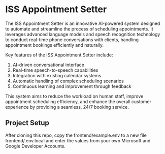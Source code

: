 # ISS Appointment Setter
The ISS Appointment Setter is an innovative AI-powered system designed to automate and streamline the process of scheduling appointments. It leverages advanced language models and speech recognition technology to conduct real-time phone conversations with clients, handling appointment bookings efficiently and naturally.

Key features of the ISS Appointment Setter include:

1. AI-driven conversational interface
2. Real-time speech-to-speech capabilities
3. Integration with existing calendar systems
4. Automatic handling of complex scheduling scenarios
5. Continuous learning and improvement through feedback

This system aims to reduce the workload on human staff, improve appointment scheduling efficiency, and enhance the overall customer experience by providing a seamless, 24/7 booking service.


## Project Setup
After cloning this repo, copy the frontend/example.env to a new file frontend/.env.local and enter the values from your own Microsoft and Google Developer Accounts. 

